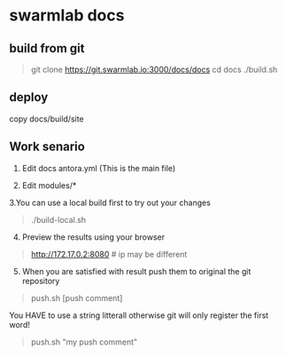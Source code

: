 # swarmlab docs
  
## build from git

> git clone https://git.swarmlab.io:3000/docs/docs
> cd docs
> ./build.sh
>
>

## deploy

copy docs/build/site

## Work senario

1. Edit docs antora.yml (This is the main file)

2. Edit modules/*

3.You can use a local build first to try out your changes

>
> ./build-local.sh
>

4. Preview the results using your browser 

>
> http://172.17.0.2:8080 # ip may be different
>

5. When you are satisfied with result push them to original the git repository

>
> push.sh [push comment]
>

You HAVE to use a string litterall otherwise git will only register the first word!

>
>push.sh "my push comment"
>
